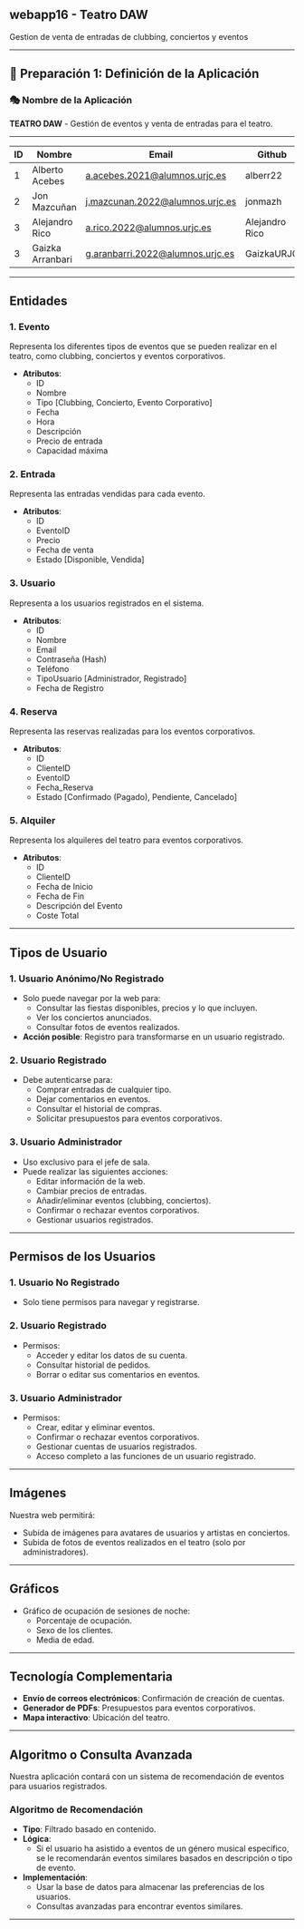 
## **webapp16 - Teatro DAW**

Gestion de venta de entradas de clubbing, conciertos y eventos 

---

## 📌 **Preparación 1: Definición de la Aplicación**

### 🎭 **Nombre de la Aplicación**

**TEATRO DAW** - Gestión de eventos y venta de entradas para el teatro.

---
| ID  | Nombre          | Email                           | Github         | 
|-----|-----------------|---------------------------------|----------------| 
| 1   | Alberto Acebes  | a.acebes.2021@alumnos.urjc.es   | alberr22       |     
| 2   | Jon Mazcuñan    | j.mazcunan.2022@alumnos.urjc.es | jonmazh        |  
| 3   | Alejandro Rico  | a.rico.2022@alumnos.urjc.es     | Alejandro Rico | 
| 3   | Gaizka Arranbari| g.aranbarri.2022@alumnos.urjc.es| GaizkaURJC     | 

---
## **Entidades**

### **1. Evento**
Representa los diferentes tipos de eventos que se pueden realizar en el teatro, como clubbing, conciertos y eventos corporativos.
- **Atributos**: 
  - ID
  - Nombre
  - Tipo [Clubbing, Concierto, Evento Corporativo]
  - Fecha
  - Hora
  - Descripción
  - Precio de entrada
  - Capacidad máxima

### **2. Entrada**
Representa las entradas vendidas para cada evento.
- **Atributos**: 
  - ID
  - EventoID
  - Precio
  - Fecha de venta
  - Estado [Disponible, Vendida]

### **3. Usuario**
Representa a los usuarios registrados en el sistema.
- **Atributos**:
  - ID
  - Nombre
  - Email
  - Contraseña (Hash)
  - Teléfono
  - TipoUsuario [Administrador, Registrado]
  - Fecha de Registro

### **4. Reserva**
Representa las reservas realizadas para los eventos corporativos.
- **Atributos**:
  - ID
  - ClienteID
  - EventoID
  - Fecha_Reserva
  - Estado [Confirmado (Pagado), Pendiente, Cancelado]

### **5. Alquiler**
Representa los alquileres del teatro para eventos corporativos.
- **Atributos**:
  - ID
  - ClienteID
  - Fecha de Inicio
  - Fecha de Fin
  - Descripción del Evento
  - Coste Total

---

## **Tipos de Usuario**

### **1. Usuario Anónimo/No Registrado**
- Solo puede navegar por la web para:
  - Consultar las fiestas disponibles, precios y lo que incluyen.
  - Ver los conciertos anunciados.
  - Consultar fotos de eventos realizados.
- **Acción posible**: Registro para transformarse en un usuario registrado.

### **2. Usuario Registrado**
- Debe autenticarse para:
  - Comprar entradas de cualquier tipo.
  - Dejar comentarios en eventos.
  - Consultar el historial de compras.
  - Solicitar presupuestos para eventos corporativos.

### **3. Usuario Administrador**
- Uso exclusivo para el jefe de sala.
- Puede realizar las siguientes acciones:
  - Editar información de la web.
  - Cambiar precios de entradas.
  - Añadir/eliminar eventos (clubbing, conciertos).
  - Confirmar o rechazar eventos corporativos.
  - Gestionar usuarios registrados.

---

## **Permisos de los Usuarios**

### **1. Usuario No Registrado**
- Solo tiene permisos para navegar y registrarse.

### **2. Usuario Registrado**
- Permisos:
  - Acceder y editar los datos de su cuenta.
  - Consultar historial de pedidos.
  - Borrar o editar sus comentarios en eventos.

### **3. Usuario Administrador**
- Permisos:
  - Crear, editar y eliminar eventos.
  - Confirmar o rechazar eventos corporativos.
  - Gestionar cuentas de usuarios registrados.
  - Acceso completo a las funciones de un usuario registrado.

---

## **Imágenes**
Nuestra web permitirá:
- Subida de imágenes para avatares de usuarios y artistas en conciertos.
- Subida de fotos de eventos realizados en el teatro (solo por administradores).

---

## **Gráficos**
- Gráfico de ocupación de sesiones de noche:
  - Porcentaje de ocupación.
  - Sexo de los clientes.
  - Media de edad.

---

## **Tecnología Complementaria**
- **Envío de correos electrónicos**: Confirmación de creación de cuentas.
- **Generador de PDFs**: Presupuestos para eventos corporativos.
- **Mapa interactivo**: Ubicación del teatro.

---

## **Algoritmo o Consulta Avanzada**

Nuestra aplicación contará con un sistema de recomendación de eventos para usuarios registrados.

### **Algoritmo de Recomendación**
- **Tipo**: Filtrado basado en contenido.
- **Lógica**:
  - Si el usuario ha asistido a eventos de un género musical específico, se le recomendarán eventos similares basados en descripción o tipo de evento.
- **Implementación**:
  - Usar la base de datos para almacenar las preferencias de los usuarios.
  - Consultas avanzadas para encontrar eventos similares.

---

